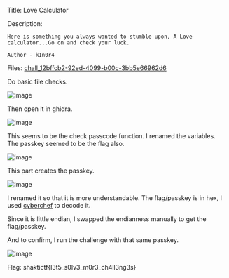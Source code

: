 Title: Love Calculator

Description:
```
Here is something you always wanted to stumble upon, A Love calculator...Go on and check your luck.

Author - k1n0r4
```

Files: [chall_12bffcb2-92ed-4099-b00c-3bb5e66962d6](https://github.com/Coder-Here/ShaktiCTF/blob/main/Reversing/Love%20Calculator/chall_12bffcb2-92ed-4099-b00c-3bb5e66962d6)

Do basic file checks.

![image](https://user-images.githubusercontent.com/63996033/206861038-48d9b243-0ba3-4d4e-9f5e-fe8e8cb77cb4.png)

Then open it in ghidra.

![image](https://user-images.githubusercontent.com/63996033/206861131-1af13b6d-90d6-44ee-9e68-50766baf1abe.png)

This seems to be the check passcode function. I renamed the variables. The passkey seemed to be the flag also.

![image](https://user-images.githubusercontent.com/63996033/206861229-4b4ccb3f-1c5a-411e-8d1c-b8c6e02077e8.png)

This part creates the passkey.

![image](https://user-images.githubusercontent.com/63996033/206861264-43efaffa-f0f0-4db8-8db9-1e583064969f.png)

I renamed it so that it is more understandable. The flag/passkey is in hex, I used [cyberchef](https://gchq.github.io/CyberChef/#recipe=From_Hex('Auto')&input=MHg3NDMzNmMKMHg3MzVmMzUKMHg3NjZjMzAKMHg1ZjMzCjB4NzIzMDZkCjB4NjM1ZjMzCjB4NmM2YzM0NjgKMHg2NzZlMzMKMHg3MzMzCgoweDAwMDAwMDAKCjZjMzM3NDM1NWY3MzMwNmM3NjMzNWY2ZDMwNzIzMzVmNjM2ODM0NmM2YzMzNmU2NzMzNzMK) to decode it.

Since it is little endian, I swapped the endianness manually to get the flag/passkey.

And to confirm, I run the challenge with that same passkey.

![image](https://user-images.githubusercontent.com/63996033/206863872-1c7da0b0-96de-4ddf-9b37-2733e0a1135c.png)

Flag: shaktictf{l3t5_s0lv3_m0r3_ch4ll3ng3s}
